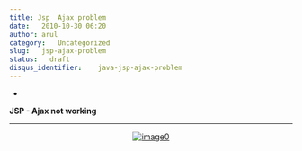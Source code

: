 ```yaml
---
title: Jsp  Ajax problem
date:   2010-10-30 06:20
author: arul
category:   Uncategorized
slug:   jsp-ajax-problem
status:   draft
disqus_identifier:    java-jsp-ajax-problem
---
```

-
**JSP - Ajax not working**

------------------------------------------------------------------------

<div class="separator" style="clear: both; text-align: center;">

[![image0](http://3.bp.blogspot.com/_X5tq9y9xv2s/S9W6hw9EiqI/AAAAAAAAAN4/2iEOb-hsu-s/s320/Ajax+with+jsp.jpg)](http://3.bp.blogspot.com/_X5tq9y9xv2s/S9W6hw9EiqI/AAAAAAAAAN4/2iEOb-hsu-s/s1600/Ajax+with+jsp.jpg)

</div>
